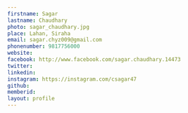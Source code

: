 ```yaml
---
firstname: Sagar 
lastname: Chaudhary 
photo: sagar_chaudhary.jpg 
place: Lahan, Siraha 
email: sagar.chyz009@gmail.com 
phonenumber: 9817756000 
website: 
facebook: http://www.facebook.com/sagar.chaudhary.14473 
twitter: 
linkedin: 
instagram: https://instagram.com/csagar47 
github: 
memberid:
layout: profile
---
```


